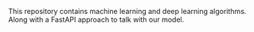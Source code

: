 This repository contains machine learning and deep learning algorithms.
Along with a FastAPI approach to talk with our model.
